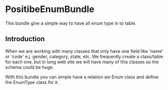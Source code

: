 PositibeEnumBundle
==================

This bundle give a simple way to have all enum type in to table.

Introduction
------------

When we are working with many classes that only have one field like 'name' or 'code' e.j. gender, category, state, etc.
 We frequently create a class/table for each one, but in long web site we will have many of this classes so the schema could be huge.

With this bundle you can simple have a relation we Enum class and define the EnumType class for it.